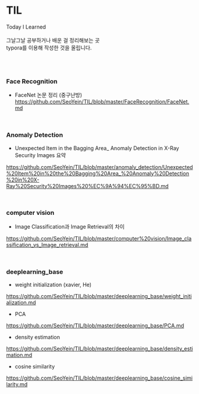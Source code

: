 # TIL
Today I Learned </br>
</br>
그날그날 공부하거나 배운 걸 정리해보는 곳 </br>
typora를 이용해 작성한 것을 올립니다. 

</br>

</br>

### Face Recognition 

- FaceNet 논문 정리 (중구난방) </br><https://github.com/SeoYein/TIL/blob/master/FaceRecognition/FaceNet.md>

</br>

### Anomaly Detection 

*  Unexpected Item in the Bagging Area_ Anomaly Detection in X-Ray Security Images 요약

https://github.com/SeoYein/TIL/blob/master/anomaly_detection/Unexpected%20Item%20in%20the%20Bagging%20Area_%20Anomaly%20Detection%20in%20X-Ray%20Security%20Images%20%EC%9A%94%EC%95%BD.md

 </br>

### computer vision

* Image Classification과 Image Retrieval의 차이 

https://github.com/SeoYein/TIL/blob/master/computer%20vision/Image_classification_vs_Image_retrieval.md

 </br>

### deeplearning_base 

* weight initialization (xavier, He) 

https://github.com/SeoYein/TIL/blob/master/deeplearning_base/weight_initialization.md

* PCA 

https://github.com/SeoYein/TIL/blob/master/deeplearning_base/PCA.md 

* density estimation

https://github.com/SeoYein/TIL/blob/master/deeplearning_base/density_estimation.md

* cosine similarity

https://github.com/SeoYein/TIL/blob/master/deeplearning_base/cosine_similarity.md
